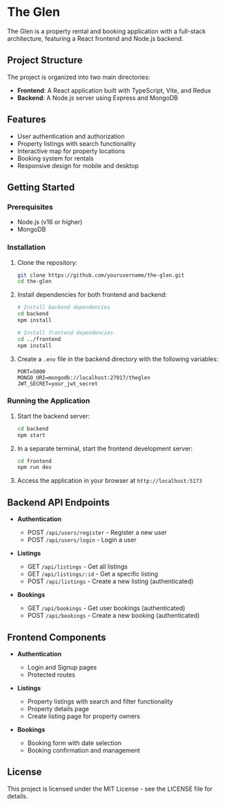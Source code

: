 # The Glen

The Glen is a property rental and booking application with a full-stack architecture, featuring a React frontend and Node.js backend.

## Project Structure

The project is organized into two main directories:

-   **Frontend**: A React application built with TypeScript, Vite, and Redux
-   **Backend**: A Node.js server using Express and MongoDB

## Features

-   User authentication and authorization
-   Property listings with search functionality
-   Interactive map for property locations
-   Booking system for rentals
-   Responsive design for mobile and desktop

## Getting Started

### Prerequisites

-   Node.js (v16 or higher)
-   MongoDB

### Installation

1. Clone the repository:

    ```bash
    git clone https://github.com/yourusername/the-glen.git
    cd the-glen
    ```

2. Install dependencies for both frontend and backend:

    ```bash
    # Install backend dependencies
    cd backend
    npm install

    # Install frontend dependencies
    cd ../frontend
    npm install
    ```

3. Create a `.env` file in the backend directory with the following variables:
    ```
    PORT=5000
    MONGO_URI=mongodb://localhost:27017/theglen
    JWT_SECRET=your_jwt_secret
    ```

### Running the Application

1. Start the backend server:

    ```bash
    cd backend
    npm start
    ```

2. In a separate terminal, start the frontend development server:

    ```bash
    cd frontend
    npm run dev
    ```

3. Access the application in your browser at `http://localhost:5173`

## Backend API Endpoints

-   **Authentication**

    -   POST `/api/users/register` - Register a new user
    -   POST `/api/users/login` - Login a user

-   **Listings**

    -   GET `/api/listings` - Get all listings
    -   GET `/api/listings/:id` - Get a specific listing
    -   POST `/api/listings` - Create a new listing (authenticated)

-   **Bookings**
    -   GET `/api/bookings` - Get user bookings (authenticated)
    -   POST `/api/bookings` - Create a new booking (authenticated)

## Frontend Components

-   **Authentication**

    -   Login and Signup pages
    -   Protected routes

-   **Listings**

    -   Property listings with search and filter functionality
    -   Property details page
    -   Create listing page for property owners

-   **Bookings**
    -   Booking form with date selection
    -   Booking confirmation and management

## License

This project is licensed under the MIT License - see the LICENSE file for details.
